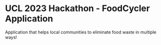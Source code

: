 # UCL 2023 Hackathon - FoodCycler Application
Application that helps local communities to eliminate food waste in multiple ways!
